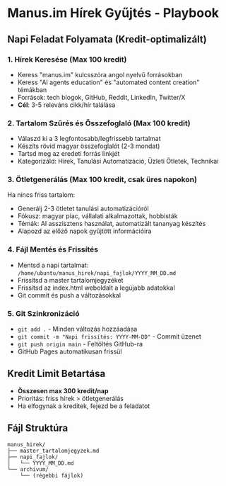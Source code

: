 # Manus.im Hírek Gyűjtés - Playbook

## Napi Feladat Folyamata (Kredit-optimalizált)

### 1. Hírek Keresése (Max 100 kredit)
- Keress "manus.im" kulcsszóra angol nyelvű forrásokban
- Keress "AI agents education" és "automated content creation" témákban
- Források: tech blogok, GitHub, Reddit, LinkedIn, Twitter/X
- **Cél**: 3-5 releváns cikk/hír találása

### 2. Tartalom Szűrés és Összefoglaló (Max 100 kredit)
- Válaszd ki a 3 legfontosabb/legfrissebb tartalmat
- Készíts rövid magyar összefoglalót (2-3 mondat)
- Tartsd meg az eredeti forrás linkjét
- Kategorizáld: Hírek, Tanulási Automatizáció, Üzleti Ötletek, Technikai

### 3. Ötletgenerálás (Max 100 kredit, csak üres napokon)
Ha nincs friss tartalom:
- Generálj 2-3 ötletet tanulási automatizációról
- Fókusz: magyar piac, vállalati alkalmazottak, hobbisták
- Témák: AI asszisztens használat, automatizált tananyag készítés
- Alapozd az előző napok gyűjtött információira

### 4. Fájl Mentés és Frissítés
- Mentsd a napi tartalmat: `/home/ubuntu/manus_hirek/napi_fajlok/YYYY_MM_DD.md`
- Frissítsd a master tartalomjegyzéket
- Frissítsd az index.html weboldalt a legújabb adatokkal
- Git commit és push a változásokkal

### 5. Git Szinkronizáció
- `git add .` - Minden változás hozzáadása
- `git commit -m "Napi frissítés: YYYY-MM-DD"` - Commit üzenet
- `git push origin main` - Feltöltés GitHub-ra
- GitHub Pages automatikusan frissül

## Kredit Limit Betartása
- **Összesen max 300 kredit/nap**
- Prioritás: friss hírek > ötletgenerálás
- Ha elfogynak a kreditek, fejezd be a feladatot

## Fájl Struktúra
```
manus_hirek/
├── master_tartalomjegyzek.md
├── napi_fajlok/
│   └── YYYY_MM_DD.md
└── archivum/
    └── (régebbi fájlok)
```


